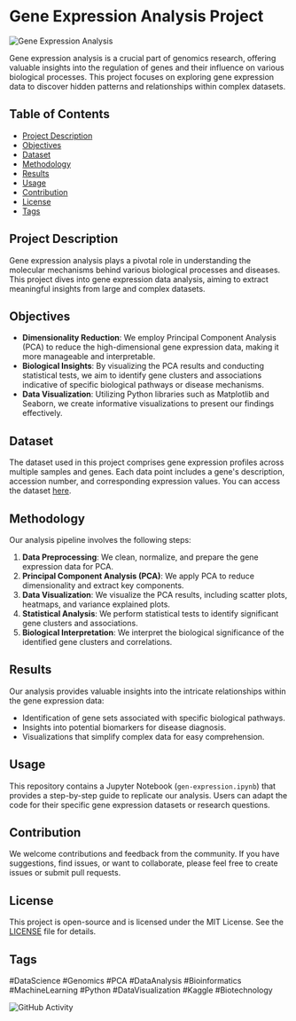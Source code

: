 # Gene Expression Analysis Project

![Gene Expression Analysis](project_image.png)

Gene expression analysis is a crucial part of genomics research, offering valuable insights into the regulation of genes and their influence on various biological processes. This project focuses on exploring gene expression data to discover hidden patterns and relationships within complex datasets.

## Table of Contents

- [Project Description](#project-description)
- [Objectives](#objectives)
- [Dataset](#dataset)
- [Methodology](#methodology)
- [Results](#results)
- [Usage](#usage)
- [Contribution](#contribution)
- [License](#license)
- [Tags](#tags)

## Project Description

Gene expression analysis plays a pivotal role in understanding the molecular mechanisms behind various biological processes and diseases. This project dives into gene expression data analysis, aiming to extract meaningful insights from large and complex datasets.

## Objectives

- **Dimensionality Reduction**: We employ Principal Component Analysis (PCA) to reduce the high-dimensional gene expression data, making it more manageable and interpretable.
- **Biological Insights**: By visualizing the PCA results and conducting statistical tests, we aim to identify gene clusters and associations indicative of specific biological pathways or disease mechanisms.
- **Data Visualization**: Utilizing Python libraries such as Matplotlib and Seaborn, we create informative visualizations to present our findings effectively.

## Dataset

The dataset used in this project comprises gene expression profiles across multiple samples and genes. Each data point includes a gene's description, accession number, and corresponding expression values. You can access the dataset [here](https://www.kaggle.com/datasets/crawford/gene-expression).

## Methodology

Our analysis pipeline involves the following steps:

1. **Data Preprocessing**: We clean, normalize, and prepare the gene expression data for PCA.
2. **Principal Component Analysis (PCA)**: We apply PCA to reduce dimensionality and extract key components.
3. **Data Visualization**: We visualize the PCA results, including scatter plots, heatmaps, and variance explained plots.
4. **Statistical Analysis**: We perform statistical tests to identify significant gene clusters and associations.
5. **Biological Interpretation**: We interpret the biological significance of the identified gene clusters and correlations.

## Results

Our analysis provides valuable insights into the intricate relationships within the gene expression data:

- Identification of gene sets associated with specific biological pathways.
- Insights into potential biomarkers for disease diagnosis.
- Visualizations that simplify complex data for easy comprehension.

## Usage

This repository contains a Jupyter Notebook (`gen-expression.ipynb`) that provides a step-by-step guide to replicate our analysis. Users can adapt the code for their specific gene expression datasets or research questions.

## Contribution

We welcome contributions and feedback from the community. If you have suggestions, find issues, or want to collaborate, please feel free to create issues or submit pull requests.

## License

This project is open-source and is licensed under the MIT License. See the [LICENSE](LICENSE) file for details.

## Tags

#DataScience #Genomics #PCA #DataAnalysis #Bioinformatics #MachineLearning #Python #DataVisualization #Kaggle #Biotechnology

![GitHub Activity](https://img.shields.io/github/last-commit/yourusername/yourrepository)
